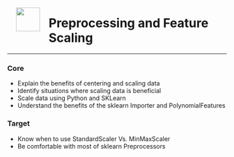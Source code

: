 <img src="http://imgur.com/1ZcRyrc.png" style="float: left; margin: 20px; height: 55px">

# Preprocessing and Feature Scaling  

---

### Core
- Explain the benefits of centering and scaling data
- Identify situations where scaling data is beneficial
- Scale data using Python and SKLearn
- Understand the benefits of the sklearn Importer and PolynomialFeatures

### Target

- Know when to use StandardScaler Vs. MinMaxScaler
- Be comfortable with most of sklearn Preprocessors
